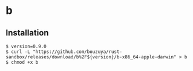# b

## Installation

```console
$ version=0.9.0
$ curl -L "https://github.com/bouzuya/rust-sandbox/releases/download/b%2F${version}/b-x86_64-apple-darwin" > b
$ chmod +x b
```
